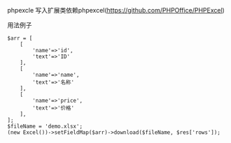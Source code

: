

phpexcle 写入扩展类依赖phpexcel(https://github.com/PHPOffice/PHPExcel)

用法例子
```
$arr = [
    [
        'name'=>'id',
        'text'=>'ID'
    ],
    [
        'name'=>'name',
        'text'=>'名称'
    ],
    [
        'name'=>'price',
        'text'=>'价格'
    ],
];
$fileName = 'demo.xlsx';
(new Excel())->setFieldMap($arr)->download($fileName, $res['rows']);
```